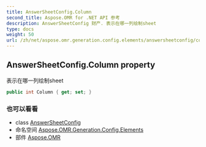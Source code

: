 ```yaml
---
title: AnswerSheetConfig.Column
second_title: Aspose.OMR for .NET API 参考
description: AnswerSheetConfig 财产. 表示在哪一列绘制sheet
type: docs
weight: 50
url: /zh/net/aspose.omr.generation.config.elements/answersheetconfig/column/
---
```

## AnswerSheetConfig.Column property

表示在哪一列绘制sheet

```csharp
public int Column { get; set; }
```

### 也可以看看

* class [AnswerSheetConfig](../)
* 命名空间 [Aspose.OMR.Generation.Config.Elements](../../answersheetconfig/)
* 部件 [Aspose.OMR](../../../)


